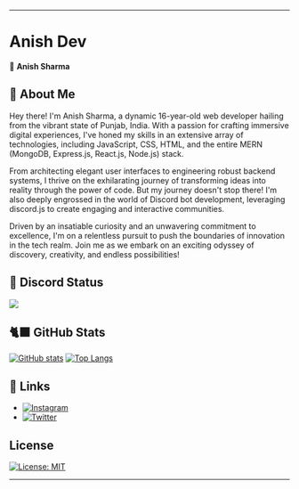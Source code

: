 
---

# Anish Dev

🌱 **Anish Sharma**

## 🚀 About Me
Hey there! I'm Anish Sharma, a dynamic 16-year-old web developer hailing from the vibrant state of Punjab, India. With a passion for crafting immersive digital experiences, I've honed my skills in an extensive array of technologies, including JavaScript, CSS, HTML, and the entire MERN (MongoDB, Express.js, React.js, Node.js) stack.

From architecting elegant user interfaces to engineering robust backend systems, I thrive on the exhilarating journey of transforming ideas into reality through the power of code. But my journey doesn't stop there! I'm also deeply engrossed in the world of Discord bot development, leveraging discord.js to create engaging and interactive communities.

Driven by an insatiable curiosity and an unwavering commitment to excellence, I'm on a relentless pursuit to push the boundaries of innovation in the tech realm. Join me as we embark on an exciting odyssey of discovery, creativity, and endless possibilities!

## 🐜 Discord Status
<a href="#"><img src="https://discord.c99.nl/widget/theme-3/707066042563821569.png"></a>

## 🐈‍⬛ GitHub Stats 
[![GitHub stats](https://github-readme-stats.vercel.app/api?username=anish2dev&show_icons=true&theme=radical)](https://github.com/anish2dev)
[![Top Langs](https://github-readme-stats.vercel.app/api/top-langs/?username=anish2dev&layout=compact&theme=radical)](https://github.com/anish2dev)

## 🔗 Links
- [![Instagram](https://img.shields.io/badge/Instagram-E4405F?style=for-the-badge&logo=instagram&logoColor=white)](https://instagram.com/ani.sh.arma1/)
- [![Twitter](https://img.shields.io/badge/Twitter-1DA1F2?style=for-the-badge&logo=twitter&logoColor=white)](https://twitter.com/)

## License
[![License: MIT](https://img.shields.io/badge/License-MIT-yellow.svg)](https://opensource.org/licenses/MIT)

---
